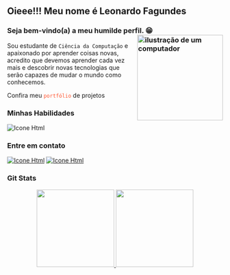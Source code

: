 ## Oieee!!! Meu nome é Leonardo Fagundes
### Seja bem-vindo(a) a meu humilde perfil. 😁<img src="https://raw.githubusercontent.com/MicaelliMedeiros/micaellimedeiros/master/image/computer-illustration.png" alt="ilustração de um computador" min-width="200px" max-width="200px" width="200px" align="right">

Sou estudante de `Ciência da Computação` e apaixonado por aprender coisas novas, acredito que devemos aprender cada vez mais e descobrir novas tecnologias que serão capazes de mudar o mundo como conhecemos.

Confira meu <a href="https://leofagundes.vercel.app/" target="_blank" style="text-decoration: none; color: #ff5733;">`portfólio`</a> de projetos

### Minhas Habilidades
<img alt="Icone Html" src="https://skillicons.dev/icons?i=py,flask,js,ts,react,html,css,sass,bootstrap,tailwind,git,mysql"/>
<!--
Com django e next:
<img alt="Icone Html" src="https://skillicons.dev/icons?i=py,flask,django,js,ts,react,nextjs,html,css,sass,bootstrap,tailwind,git,mysql"/>
-->

### Entre em contato
[<img alt="Icone Html" src="https://skillicons.dev/icons?i=linkedin"/>](https://www.linkedin.com/in/leonardo-fagundes-5a348a248/)
[<img alt="Icone Html" src="https://skillicons.dev/icons?i=instagram"/>](https://www.instagram.com/leo.fagundes.50/)

### Git Stats
<div align="center" class="custom-border">
  <a href="https://github.com/leoFagundes">
  <img height="181em" src="https://github-readme-stats.vercel.app/api?username=leoFagundes&show_icons=true&theme=tokyonight&include_all_commits=true&count_private=true"/>
  <img height="181em" src="https://github-readme-stats.vercel.app/api/top-langs/?username=leoFagundes&layout=compact&langs_count=8&theme=tokyonight&count_private=true"/>
</div>


